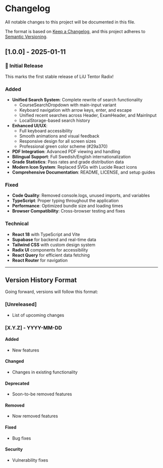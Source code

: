 # Changelog

All notable changes to this project will be documented in this file.

The format is based on [Keep a Changelog](https://keepachangelog.com/en/1.0.0/),
and this project adheres to [Semantic Versioning](https://semver.org/spec/v2.0.0.html).

## [1.0.0] - 2025-01-11

### 🎉 Initial Release

This marks the first stable release of LiU Tentor Radix!

### Added

- **Unified Search System**: Complete rewrite of search functionality
  - CourseSearchDropdown with main-input variant
  - Keyboard navigation with arrow keys, enter, and escape
  - Unified recent searches across Header, ExamHeader, and MainInput
  - LocalStorage-based search history
- **Enhanced UI/UX**:
  - Full keyboard accessibility
  - Smooth animations and visual feedback
  - Responsive design for all screen sizes
  - Professional green color scheme (#29a370)
- **PDF Integration**: Advanced PDF viewing and handling
- **Bilingual Support**: Full Swedish/English internationalization
- **Grade Statistics**: Pass rates and grade distribution data
- **Modern Icon System**: Replaced SVGs with Lucide React icons
- **Comprehensive Documentation**: README, LICENSE, and setup guides

### Fixed

- **Code Quality**: Removed console.logs, unused imports, and variables
- **TypeScript**: Proper typing throughout the application
- **Performance**: Optimized bundle size and loading times
- **Browser Compatibility**: Cross-browser testing and fixes

### Technical

- **React 18** with TypeScript and Vite
- **Supabase** for backend and real-time data
- **Tailwind CSS** with custom design system
- **Radix UI** components for accessibility
- **React Query** for efficient data fetching
- **React Router** for navigation

---

## Version History Format

Going forward, versions will follow this format:

### [Unreleased]

- List of upcoming changes

### [X.Y.Z] - YYYY-MM-DD

#### Added

- New features

#### Changed

- Changes in existing functionality

#### Deprecated

- Soon-to-be removed features

#### Removed

- Now removed features

#### Fixed

- Bug fixes

#### Security

- Vulnerability fixes
